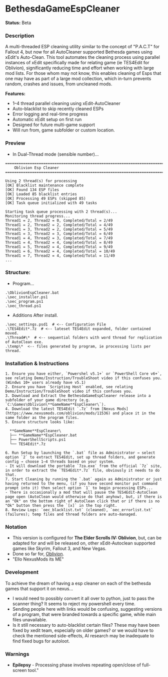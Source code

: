 # BethesdaGameEspCleaner
**Status:** Beta

### Description
A multi-threaded ESP cleaning utility similar to the concept of "P.A.C.T" for Fallout 4, but now for all AutoCleaner supported Bethesda games using xEdit's Auto-Clean. This tool automates the cleaning process using parallel instances of xEdit specifically made for relating game (ie TES4Edit for Oblivion), significantly reducing time and effort when working with large mod lists. For those whom may not know, this enables cleaning of Esps that one may have as part of a large mod collection, which in-turn prevents random, crashes and issues, from uncleaned mods. 

**Features:**
* 1–4 thread parallel cleaning using xEdit-AutoCleaner
* Auto-blacklist to skip recently cleaned ESPs
* Error logging and real-time progress
* Automatic xEdit setup on first run
* Designed for future multi-game support
* Will run from, game subfolder or custom location.

### Preview
- In Dual-Thread mode (sensible number)...
```
===============================================================================
    Oblivion Esp Cleaner
===============================================================================

Using 2 thread(s) for processing
[OK] Blacklist maintenance complete
[OK] Found 134 ESP files
[OK] Loaded 85 blacklist entries
[OK] Processing 49 ESPs (skipped 85)
[OK] Task queue initialized with 49 tasks

Starting task queue processing with 2 thread(s)...
Monitoring thread progress...
Thread1 = 2, Thread2 = 0, Completed/Total = 2/49
Thread1 = 2, Thread2 = 2, Completed/Total = 4/49
Thread1 = 3, Thread2 = 2, Completed/Total = 5/49
Thread1 = 3, Thread2 = 3, Completed/Total = 6/49
Thread1 = 4, Thread2 = 3, Completed/Total = 7/49
Thread1 = 4, Thread2 = 4, Completed/Total = 8/49
Thread1 = 5, Thread2 = 4, Completed/Total = 9/49
Thread1 = 6, Thread2 = 4, Completed/Total = 10/49
Thread1 = 7, Thread2 = 4, Completed/Total = 11/49
...
```

### Structure:
- Program...
```
.\OblivionEspCleaner.bat
.\oec_installer.ps1
.\oec_program.ps1
.\oec_thread.ps1
```
- Additions After install.
```
.\oec_settings.psd1  # <-- Configuration File
.\TES4Edit*.7z  # <-- lateset TES4Edit expanded, folder contained moved.
.\Thread#\*  # <-- sequential folders with word thread for replication of AutoClean exe.
.\temp\*  <-- files generated by program, ie processing lists per thread.
```

### Installation & Instructions
```
1. Ensure you have either, `Powershel v5.1+` or `PowerShell Core v6+`, see relating Demo/Instruction/TroubleShoot video if this confuses you. (Windws 10+ users already have v5.1)
2. Ensure you have `Scripting Host` enabled, see relating Demo/Instruction/TroubleShoot video if this confuses you.
3. Download and Extract the BethesdaGameEspCleaner release into a subfolder of your game directory (e.g. `C:\Games\Oblivion\**GameName**EspCleaner\`).
4. Download the latest TES4Edit `.7z` from [Nexus Mods](https://www.nexusmods.com/oblivion/mods/11536) and place it in the same folder as the program files.
5. Ensure structure looks like:

  **GameName**EspCleaner\
  ├── **GameName**EspCleaner.bat
  ├── PowerShellScripts.ps1
  └── TES4Edit*.7z

6. Run Setup by launching the `.bat` file as Administrator → select option `2` to extract TES4Edit, set up thread folders, and generate config → choose 1–4 threads based on your system.
- It will download the portable `7za.exe` from the official `7z` site, in order to extract the `TES4Edit*.7z` file, obviously it needs to do that.
7. Start Cleaning by running the `.bat` again as Administrator or just having returned to the menu, (if you have second monitor put command prompt into it) then select option `1` to begin processing ESPs...
- There is occasionally a mod that will pause the TES4Edit-AutoClean page open (AutoClean would otherwise do that anyhow), but, if there is an "Ok" on the bottom right of AutoClean click that or if there is no "Ok" button then press the `[x]` in the top right.
8. Review Logs: `oec_blacklist.txt` (cleaned), `oec_errorlist.txt` (failures); temp files and thread folders are auto-managed. 
```

### Notation
- This version is configured for **The Elder Scrolls IV: Oblivion**, but, can be adapted for and will be released on, other xEdit-Autoclean supported games like Skyrim, Fallout 3, and New Vegas.
- Done so far for, [Oblivion](https://www.nexusmods.com/oblivion/mods/55417).
- "Ello NexusMods its ME"

### Development
To achieve the dream of having a esp cleaner on each of the bethesda games that support it on nexus...
- I would need to possibly convert it all over to python, just to pass the scanner thing? It seems to reject my powershell every time. 
- Sending people here with links would be confusing, suggesting versions of a program, that were branded towards a specific game, while main files unavailable.
- Is it still necessary to auto-blacklist certain files? These may have been fixed by xedit team, especially on older games? or we would have to check the mentioned side-effects, AI research may be inadequate to find fixed bugs for autoloot.

### Warnings
- **Epilepsy** - Processing phase involves repeating open/close of full-screen tool."
